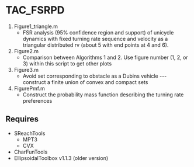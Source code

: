 # TAC_FSRPD

1. Figure1_triangle.m
    - FSR analysis (95% confidence region and support) of unicycle dynamics with
      fixed turning rate sequence and velocity as a triangular distributed rv
      (about 5 with end points at 4 and 6).
2. Figure2.m 
    - Comparison between Algorithms 1 and 2. Use figure number (1, 2, or 3)
      within this script to get other plots
3. Figure3.m
    - Avoid set corresponding to obstacle as a Dubins vehicle --- construct a
      finite union of convex and compact sets
4. FigurePmf.m
    - Construct the probability mass function describing the turning rate
      preferences

## Requires

- SReachTools
    - MPT3
    - CVX
- CharFunTools
- EllipsoidalToolbox v1.1.3 (older version)
